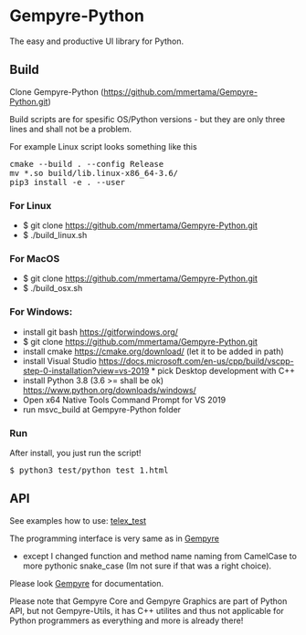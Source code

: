# Gempyre-Python 

The easy and productive UI library for Python. 

## Build

Clone Gempyre-Python (https://github.com/mmertama/Gempyre-Python.git)

Build scripts are for spesific OS/Python versions - but they are only three lines and shall not be a problem.

For example Linux script looks something like this
<pre>
cmake --build . --config Release
mv *.so build/lib.linux-x86_64-3.6/
pip3 install -e . --user
</pre>

### For Linux
* $ git clone https://github.com/mmertama/Gempyre-Python.git
* $ ./build_linux.sh

### For MacOS
* $ git clone https://github.com/mmertama/Gempyre-Python.git
* $ ./build_osx.sh

### For Windows:
* install git bash https://gitforwindows.org/
* $ git clone https://github.com/mmertama/Gempyre-Python.git
* install cmake https://cmake.org/download/ (let it to be added in path)
* install Visual Studio https://docs.microsoft.com/en-us/cpp/build/vscpp-step-0-installation?view=vs-2019
		* pick Desktop development with C++
* install Python 3.8 (3.6 >= shall be ok) https://www.python.org/downloads/windows/
* Open x64 Native Tools Command Prompt for VS 2019
* run msvc_build at Gempyre-Python folder

### Run

After install, you just run the script!

<pre>
$ python3 test/python_test_1.html
</pre>

## API

See examples how to use: [telex_test](https://github.com/mmertama/Gempyre-Python/blob/master/test/telex_test.py)

The programming interface is very same as in [Gempyre](https://github.com/mmertama/Gempyre.git)
- except I changed function and method name naming from CamelCase to more pythonic snake_case (Im not sure if that was a right choice).

Please look  [Gempyre](https://github.com/mmertama/Gempyre.git) for documentation.

Please note that Gempyre Core and Gempyre Graphics are part of Python API, but not Gempyre-Utils, it has C++ utilites and thus not applicable for Python programmers as everything and more is already there!
  


